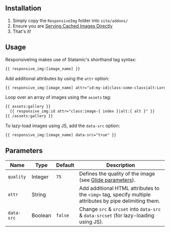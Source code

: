## Installation

1. Simply copy the `ResponsiveImg` folder into `site/addons/`
2. Ensure you are [Serving Cached Images Directly](https://docs.statamic.com/tags/glide#serving-cached-images)
3. That's it!

## Usage

ResponsiveImg makes use of Statamic's shorthand tag syntax:

```html
{{ responsive_img:[image_name] }}
```

Add additional attributes by using the `attr` option:

```html
{{ responsive_img:[image_name] attr="id:my-id|class:some-class|alt:Lorem Ipsum" }}
```

Loop over an array of images using the `assets` tag:

```html
{{ assets:gallery }}
  {{ responsive_img:id attr="class:image-{ index }|alt:{ alt }" }}
{{ /assets:gallery }}
```

To lazy-load images using JS, add the `data-src` option:

```html
{{ responsive_img:[image_name] data-src="true" }}
```

## Parameters

| Name | Type | Default | Description |
|--------|------|---------|-------------|
| `quality` | Integer | `75` | Defines the quality of the image (see [Glide parameters](https://docs.statamic.com/tags/glide#parameters)). |
| `attr` | String | | Add additional HTML attributes to the `<img>` tag, specify multiple attributes by pipe delimiting them. |
| `data-src` | Boolean | `false` | Change `src` & `srcset` into `data-src` & `data-srcset` (for lazy-loading using JS). |
